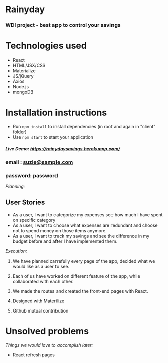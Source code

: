 # Rainyday
### WDI project - best app to control your savings

# Technologies used #

* React
* HTML/JSX/CSS
* Materialize
* JS/jQuery
* Axios
* Node.js
* mongoDB

# Installation instructions #
* Run `npm install` to install dependencies (in root and again in "client" folder)
* Use `npm start` to start your application

##### Live Demo: https://rainydaysavings.herokuapp.com/ #####
### email : suzie@sample.com ###
### password: password ###

_Planning:_
## User Stories ##

* As a user, I want to categorize my expenses see how much I have spent on specific category
* As a user, I want to choose what expenses are redundant and choose not to spend money on those items anymore. 
* As a user, I want to track my savings and see the difference in my budget before and after I have implemented them.


_Execution:_ 

1.  We have planned carrefully every page of the app, decided what we would like as a user to see.   

2.  Each of us have worked on different feature of the app, while collaborated with each other.  

3.  We made the routes and created the front-end pages with React.

4.  Designed with Materilize    

5.  Github mutual contribution    

# Unsolved problems #
_Things we would love to accomplish later:_
* React refresh pages



